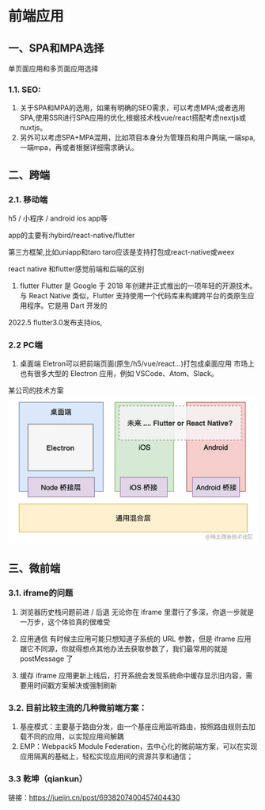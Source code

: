 # 前端应用
## 一、SPA和MPA选择
单页面应用和多页面应用选择
### 1.1. SEO:
1. 关于SPA和MPA的选用，如果有明确的SEO需求，可以考虑MPA;或者选用SPA,使用SSR进行SPA应用的优化,根据技术栈vue/react搭配考虑nextjs或nuxtjs。
2. 另外可以考虑SPA+MPA混用，比如项目本身分为管理员和用户两端,一端spa,一端mpa，再或者根据详细需求确认。


## 二、跨端
### 2.1. 移动端
  h5 / 小程序 / android ios app等

  app的主要有:hybird/react-native/flutter

  第三方框架,比如uniapp和taro
  taro应该是支持打包成react-native或weex


  
react native 和flutter感觉前端和后端的区别


1. flutter
Flutter 是 Google 于 2018 年创建并正式推出的一项年轻的开源技术。与 React Native 类似，Flutter 支持使用一个代码库来构建跨平台的类原生应用程序。它是用 Dart 开发的

2022.5 flutter3.0发布支持ios,

### 2.2 PC端
1. 桌面端
Eletron可以把前端页面(原生/h5/vue/react...)打包成桌面应用
市场上也有很多大型的 Electron 应用，例如 VSCode、Atom、Slack。


某公司的技术方案
![Alt](./img/jiagou.awebp)


## 三、微前端
### 3.1. iframe的问题
 
1. 浏览器历史栈问题前进 / 后退
无论你在 iframe 里潜行了多深，你退一步就是一万步，这个体验真的很难受
  

2. 应用通信
有时候主应用可能只想知道子系统的 URL 参数，但是 iframe 应用跟它不同源，你就得想点其他办法去获取参数了，我们最常用的就是 postMessage 了
  

3. 缓存
iframe 应用更新上线后，打开系统会发现系统命中缓存显示旧内容，需要用时间戳方案解决或强制刷新

### 3.2. 目前比较主流的几种微前端方案：

1. 基座模式：主要基于路由分发，由一个基座应用监听路由，按照路由规则去加载不同的应用，以实现应用间解耦
2. EMP：Webpack5 Module Federation，去中心化的微前端方案，可以在实现应用隔离的基础上，轻松实现应用间的资源共享和通信；

### 3.3 乾坤（qiankun）
 
链接：https://juejin.cn/post/6938207400457404430
 